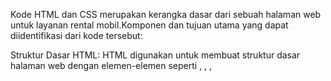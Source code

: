 Kode HTML dan CSS merupakan kerangka dasar dari sebuah halaman web untuk layanan rental mobil.Komponen dan tujuan utama yang dapat diidentifikasi dari kode tersebut:

Struktur Dasar HTML:
HTML digunakan untuk membuat struktur dasar halaman web dengan elemen-elemen seperti <html>, <head>, <meta>, <title>, <link>, dan <body>.
Meta tags digunakan untuk menentukan karakter set dan viewport untuk responsivitas.
Title tag memberikan judul halaman.

Tailwind CSS Styling:
Kode HTML menggunakan Tailwind CSS untuk memberikan gaya dan tata letak ke elemen-elemen halaman.
Tailwind CSS classes digunakan untuk mengatur tata letak, warna, ukuran teks, bayangan, dan efek hover.

Header:
Header (<header>) dibuat dengan menggunakan Tailwind CSS untuk menampilkan logo dan navigasi.
Navigasi terdiri dari beberapa item menu yang terhubung ke berbagai bagian situs.

Gambar Banner:
Sebuah gambar mobil digunakan sebagai banner pada halaman depan dengan kelas Tailwind CSS untuk menyesuaikan tata letak.

Daftar Mobil:
Daftar mobil ditampilkan dalam grid menggunakan kelas-kelas Tailwind CSS seperti grid dan grid-cols-3.
Setiap mobil diwakili oleh elemen HTML dengan gambar, judul, dan deskripsi.

Tentang Kami:
Bagian ini memberikan informasi tentang layanan rental mobil. Ini termasuk gambar dan deskripsi dengan tata letak yang dirancang menggunakan Tailwind CSS.

Footer:
Footer terdapat di bagian bawah halaman dengan teks placeholder dan memberikan potensi untuk menambahkan informasi tambahan, tautan, atau hak cipta.

Script:
Ada tag <script> yang mencoba memuat Tailwind CSS dari suatu CDN, namun link tampaknya tidak benar.

Responsivitas:
Kode menggunakan kelas-kelas responsif Tailwind CSS, seperti md:flex-row dan md:flex-col, untuk memberikan tampilan yang baik pada berbagai lebar layar.

Presentasi Produk:
Setiap mobil memiliki gambar, judul, dan deskripsi yang menjelaskan fitur dan kualitasnya.

Presentasi Perusahaan:
Bagian "Tentang Kami" memberikan deskripsi singkat tentang perusahaan rental mobil, menyertakan gambar dan teks informatif.

Pemisahan Bagian dengan <br>:
Penggunaan tag <br> untuk memberikan spasi antar bagian.

Pemanggilan Tailwind CSS:
Ada upaya untuk memanggil Tailwind CSS dari suatu CDN, tetapi tautan tampaknya tidak benar. Pastikan untuk menggunakan tautan yang benar untuk Tailwind CSS.

ini adalah kerangka kerja awal untuk situs web rental mobil dan dapat dikembangkan lebih lanjut dengan menambahkan halaman dan konten yang lebih spesifik.
